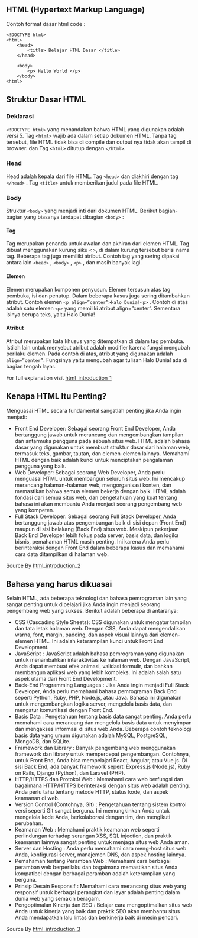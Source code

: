 ## HTML (Hypertext Markup Language)

Contoh format dasar html code : 

    <!DOCTYPE html>
    <html>
        <head>
            <title> Belajar HTML Dasar </title>
        </head>

        <body>
            <p> Hello World </p>
        </body>
    <html>

## Struktur Dasar HTML
### Deklarasi
`<!DOCTYPE html>` yang menandakan bahwa HTML yang digunakan adalah versi 5. Tag `<html>` wajib ada dalam setiap dokumen HTML. Tanpa tag tersebut, file HTML tidak bisa di compile dan output nya tidak akan tampil di browser. dan Tag `<html>` ditutup dengan `</html>`. 

### Head
Head adalah kepala dari file HTML. Tag `<head>` dan diakhiri dengan tag `</head>` . Tag `<title>` untuk memberikan judul pada file HTML.

### Body
Struktur `<body>` yang menjadi inti dari dokumen HTML. Berikut bagian-bagian yang biasanya terdapat dibagian `<body>` :

#### Tag
Tag merupakan penanda untuk awalan dan akhiran dari elemen HTML. Tag dibuat menggunakan kurung siku <>, di dalam kurung tersebut berisi nama tag. Beberapa tag juga memiliki atribut. Contoh tag yang sering dipakai antara lain `<head>` , `<body>` , `<p>` , dan masih banyak lagi.

#### Elemen 
Elemen merupakan komponen penyusun. Elemen tersusun atas tag pembuka, isi dan penutup. Dalam beberapa kasus juga sering ditambahkan atribut. Contoh elemen `<p align=”center”>Halo Dunia!<p>` . Contoh di atas adalah satu elemen `<p>` yang memiliki atribut align=”center”. Sementara isinya berupa teks, yaitu Halo Dunia!

#### Atribut 
Atribut merupakan kata khusus yang ditempatkan di dalam tag pembuka. Istilah lain untuk menyebut atribut adalah modifier karena fungsi mengubah perilaku elemen. Pada contoh di atas, atribut yang digunakan adalah `align=”center”`. Fungsinya yaitu mengubah agar tulisan Halo Dunia! ada di bagian tengah layar.

For full explanation visit [html_introduction_1](https://www.binaracademy.com/blog/belajar-html-dasar#mempelajari-htmlstrong)

## Kenapa HTML Itu Penting?
Menguasai HTML secara fundamental sangatlah penting jika Anda ingin menjadi:

- Front End Developer: Sebagai seorang Front End Developer, Anda bertanggung jawab untuk merancang dan mengembangkan tampilan dan antarmuka pengguna pada sebuah situs web. HTML adalah bahasa dasar yang digunakan untuk membuat struktur dasar dari halaman web, termasuk teks, gambar, tautan, dan elemen-elemen lainnya. Memahami HTML dengan baik adalah kunci untuk menciptakan pengalaman pengguna yang baik.
- Web Developer: Sebagai seorang Web Developer, Anda perlu menguasai HTML untuk membangun seluruh situs web. Ini mencakup merancang halaman-halaman web, mengorganisasi konten, dan memastikan bahwa semua elemen bekerja dengan baik. HTML adalah fondasi dari semua situs web, dan pengetahuan yang kuat tentang bahasa ini akan membantu Anda menjadi seorang pengembang web yang kompeten.
- Full Stack Developer: Sebagai seorang Full Stack Developer, Anda bertanggung jawab atas pengembangan baik di sisi depan (Front End) maupun di sisi belakang (Back End) situs web. Meskipun pekerjaan Back End Developer lebih fokus pada server, basis data, dan logika bisnis, pemahaman HTML masih penting. Ini karena Anda perlu berinteraksi dengan Front End dalam beberapa kasus dan memahami cara data ditampilkan di halaman web.

Source By [html_introduction_2](https://badoystudio.com/tag-html/#Kenapa_HTML_Itu_Penting)

## Bahasa yang harus dikuasai
Selain HTML, ada beberapa teknologi dan bahasa pemrograman lain yang sangat penting untuk dipelajari jika Anda ingin menjadi seorang pengembang web yang sukses. Berikut adalah beberapa di antaranya:

- CSS (Cascading Style Sheets): CSS digunakan untuk mengatur tampilan dan tata letak halaman web. Dengan CSS, Anda dapat mengendalikan warna, font, margin, padding, dan aspek visual lainnya dari elemen-elemen HTML. Ini adalah keterampilan kunci untuk Front End Development.
- JavaScript : JavaScript adalah bahasa pemrograman yang digunakan untuk menambahkan interaktivitas ke halaman web. Dengan JavaScript, Anda dapat membuat efek animasi, validasi formulir, dan bahkan membangun aplikasi web yang lebih kompleks. Ini adalah salah satu aspek utama dari Front End Development.
- Back-End Programming Languages : Jika Anda ingin menjadi Full Stack Developer, Anda perlu memahami bahasa pemrograman Back End seperti Python, Ruby, PHP, Node.js, atau Java. Bahasa ini digunakan untuk mengembangkan logika server, mengelola basis data, dan mengatur komunikasi dengan Front End.
- Basis Data : Pengetahuan tentang basis data sangat penting. Anda perlu memahami cara merancang dan mengelola basis data untuk menyimpan dan mengakses informasi di situs web Anda. Beberapa contoh teknologi basis data yang umum digunakan adalah MySQL, PostgreSQL, MongoDB, dan SQLite.
- Framework dan Library : Banyak pengembang web menggunakan framework dan library untuk mempercepat pengembangan. Contohnya, untuk Front End, Anda bisa mempelajari React, Angular, atau Vue.js. Di sisi Back End, ada banyak framework seperti Express.js (Node.js), Ruby on Rails, Django (Python), dan Laravel (PHP).
- HTTP/HTTPS dan Protokol Web : Memahami cara web berfungsi dan bagaimana HTTP/HTTPS berinteraksi dengan situs web adalah penting. Anda perlu tahu tentang metode HTTP, status kode, dan aspek keamanan di web.
- Version Control (Contohnya, Git) : Pengetahuan tentang sistem kontrol versi seperti Git sangat berguna. Ini memungkinkan Anda untuk mengelola kode Anda, berkolaborasi dengan tim, dan mengikuti perubahan.
- Keamanan Web : Memahami praktik keamanan web seperti perlindungan terhadap serangan XSS, SQL injection, dan praktik keamanan lainnya sangat penting untuk menjaga situs web Anda aman.
- Server dan Hosting : Anda perlu memahami cara meng-host situs web Anda, konfigurasi server, manajemen DNS, dan aspek hosting lainnya.
- Pemahaman tentang Peramban Web : Memahami cara berbagai peramban web berperilaku dan bagaimana memastikan situs Anda kompatibel dengan berbagai peramban adalah keterampilan yang berguna.
- Prinsip Desain Responsif : Memahami cara merancang situs web yang responsif untuk berbagai perangkat dan layar adalah penting dalam dunia web yang semakin beragam.
- Pengoptimalan Kinerja dan SEO : Belajar cara mengoptimalkan situs web Anda untuk kinerja yang baik dan praktik SEO akan membantu situs Anda mendapatkan lalu lintas dan berkinerja baik di mesin pencari.

Source By [html_introduction_3](https://badoystudio.com/tag-html/#Selain_HTML_Apalagi_yang_Harus_Dikuasai)